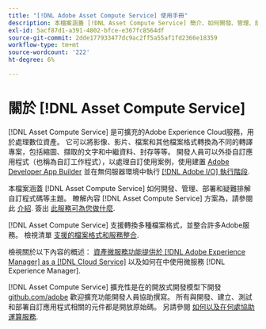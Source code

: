 ```yaml
---
title: "[!DNL Adobe Asset Compute Service] 使用手冊"
description: 本檔案涵蓋 [!DNL Asset Compute Service] 簡介、如何開發、管理、部署和疑難排解自訂程式碼等工作。
exl-id: 5acf87d1-a391-4802-bfce-e367fc8564df
source-git-commit: 2dde177933477dc9ac2ff5a55af1fd2366e18359
workflow-type: tm+mt
source-wordcount: '222'
ht-degree: 6%

---
```


# 關於 [!DNL Asset Compute Service]

[!DNL Asset Compute Service] 是可擴充的Adobe Experience Cloud服務，用於處理數位資產。 它可以將影像、影片、檔案和其他檔案格式轉換為不同的轉譯專案，包括縮圖、擷取的文字和中繼資料、封存等等。 開發人員可以外掛自訂應用程式（也稱為自訂工作程式），以處理自訂使用案例，使用建置 [Adobe Developer App Builder](https://developer.adobe.com/app-builder/docs/overview) 並在無伺服器環境中執行 [[!DNL Adobe I/O] 執行階段](https://www.adobe.io/apis/experienceplatform/runtime.html).

本檔案涵蓋 [!DNL Asset Compute Service] 如何開發、管理、部署和疑難排解自訂程式碼等主題。 瞭解內容 [!DNL Asset Compute Service] 方案為，請參閱此 [介紹](introduction.md). 簽出 [此服務可為您做什麼](introduction.md#possible-use-cases-benefits).

[!DNL Asset Compute Service] 支援轉換多種檔案格式，並整合許多Adobe服務。 檢視清單 [支援的檔案格式和服務整合](https://experienceleague.adobe.com/docs/experience-manager-cloud-service/assets/file-format-support.html).

檢視關於以下內容的概述： [資產微服務功能提供於 [!DNL Adobe Experience Manager] as a [!DNL Cloud Service]](https://experienceleague.adobe.com/docs/experience-manager-cloud-service/assets/asset-microservices-overview.html) 以及如何在中使用微服務 [!DNL Experience Manager].

[!DNL Asset Compute Service] 擴充性是在的開放式開發模型下開發 [github.com/adobe](https://github.com/adobe) 歡迎擴充功能開發人員協助撰寫。 所有與開發、建立、測試和部署自訂應用程式相關的元件都是開放原始碼。 另請參閱 [如何以及在何處協助運算服務](contribute-to-compute-service.md).

<!--
Possible to record the below info here in this landing page to centralize the miscellaneous info about Asset Compute Service?
 List of dependencies and requirements SDK, CLI, Devtools, etc.? Or may be a link to the prerequisites.
 Introduction video when Tech Marketing team shares one.
-->
